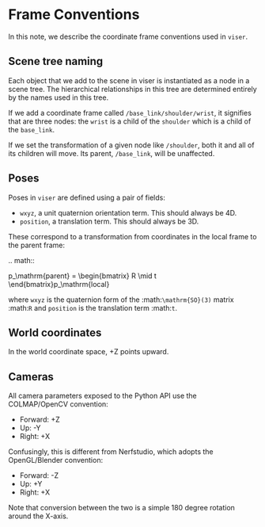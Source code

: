 # Frame Conventions

In this note, we describe the coordinate frame conventions used in `viser`.

## Scene tree naming

Each object that we add to the scene in viser is instantiated as a node in a
scene tree. The hierarchical relationships in this tree are determined entirely
by the names used in this tree.

If we add a coordinate frame called `/base_link/shoulder/wrist`, it signifies
that are three nodes: the `wrist` is a child of the `shoulder` which is a child
of the `base_link`.

If we set the transformation of a given node like `/shoulder`, both it and all
of its children will move. Its parent, `/base_link`, will be unaffected.

## Poses

Poses in `viser` are defined using a pair of fields:

- `wxyz`, a unit quaternion orientation term. This should always be 4D.
- `position`, a translation term. This should always be 3D.

These correspond to a transformation from coordinates in the local frame to the
parent frame:

<!-- prettier-ignore-start -->

.. math::

   p_\mathrm{parent} = \begin{bmatrix} R \mid t \end{bmatrix}p_\mathrm{local}

<!-- prettier-ignore-end -->

where `wxyz` is the quaternion form of the :math:`\mathrm{SO}(3)` matrix
:math:`R` and `position` is the translation term :math:`t`.

## World coordinates

In the world coordinate space, +Z points upward.

## Cameras

All camera parameters exposed to the Python API use the COLMAP/OpenCV
convention:

- Forward: +Z
- Up: -Y
- Right: +X

Confusingly, this is different from Nerfstudio, which adopts the OpenGL/Blender
convention:

- Forward: -Z
- Up: +Y
- Right: +X

Note that conversion between the two is a simple 180 degree rotation around the
X-axis.

